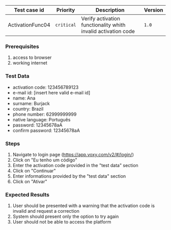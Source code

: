 Test case id | Priority | Description | Version
---|---|---|---
ActivationFunc04 | `critical` | Verify activation functionality whith invalid activation code | `1.0`

### Prerequisites
1. access to browser
2. working internet

### Test Data
* activation code: 123456789123
* e-mail id: [insert here valid e-mail id]
* name: Ana
* surname: Burjack
* country: Brazil
* phone number: 62999999999
* native language: Português
* password: 12345678aA
* confirm password: 12345678aA

### Steps
1. Navigate to login page (https://app.voxy.com/v2/#/login/)
2. Click on "Eu tenho um código"
3. Enter the activation code provided in the "test data" section
4. Click on "Continuar"
5. Enter informations provided by the "test data" section
6. Click on "Ativar"

### Expected Results
1. User should be presented with a warning that the activation code is invalid and request a correction
2. System should present only the option to try again
3. User should not be able to access the platform
